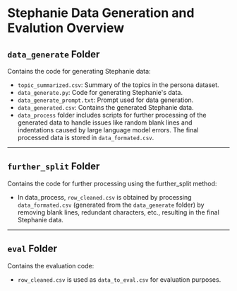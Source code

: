 # Stephanie Data Generation and Evalution Overview

## `data_generate` Folder
Contains the code for generating Stephanie data:
- `topic_summarized.csv`: Summary of the topics in the persona dataset.
- `data_generate.py`: Code for generating Stephanie's data.
- `data_generate_prompt.txt`: Prompt used for data generation.
- `data_generated.csv`: Contains the generated Stephanie data.
- `data_process` folder includes scripts for further processing of the generated data to handle issues like random blank lines and indentations caused by large language model errors. The final processed data is stored in `data_formated.csv`.

---

## `further_split` Folder
Contains the code for further processing using the further_split method:
- In data_process, `row_cleaned.csv` is obtained by processing `data_formated.csv` (generated from the `data_generate` folder) by removing blank lines, redundant characters, etc., resulting in the final Stephanie data.

---

## `eval` Folder
Contains the evaluation code:
- `row_cleaned.csv` is used as `data_to_eval.csv` for evaluation purposes.
